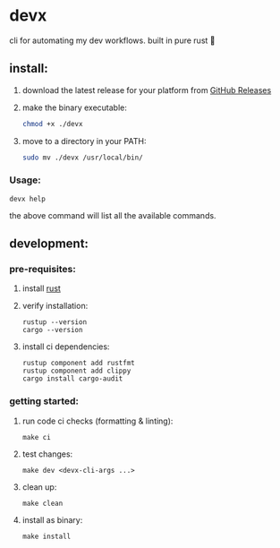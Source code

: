 # devx

cli for automating my dev workflows. built in pure rust 🦀

## install:

1.  download the latest release for your platform from
    [GitHub Releases](https://github.com/ajndkr/devx/releases)

2.  make the binary executable:

    ```bash
    chmod +x ./devx
    ```

3.  move to a directory in your PATH:

    ```bash
    sudo mv ./devx /usr/local/bin/
    ```

### Usage:

```shell
devx help
```

the above command will list all the available commands.

## development:

### pre-requisites:

1.  install [rust](https://www.rust-lang.org/tools/install)

2.  verify installation:

    ```shell
    rustup --version
    cargo --version
    ```

3.  install ci dependencies:

    ```shell
    rustup component add rustfmt
    rustup component add clippy
    cargo install cargo-audit
    ```

### getting started:

1.  run code ci checks (formatting & linting):

    ```shell
    make ci
    ```

2.  test changes:

    ```shell
    make dev <devx-cli-args ...>
    ```

3.  clean up:

    ```shell
    make clean
    ```

4.  install as binary:

    ```shell
    make install
    ```
